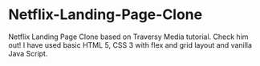 # Netflix-Landing-Page-Clone
Netflix Landing Page Clone based on Traversy Media tutorial. Check him out! I have used basic HTML 5, CSS 3 with flex and grid layout and vanilla Java Script.
